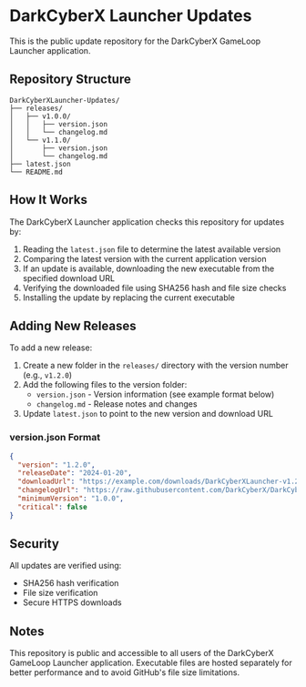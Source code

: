 # DarkCyberX Launcher Updates

This is the public update repository for the DarkCyberX GameLoop Launcher application.

## Repository Structure

```
DarkCyberXLauncher-Updates/
├── releases/
│   ├── v1.0.0/
│   │   ├── version.json
│   │   └── changelog.md
│   └── v1.1.0/
│       ├── version.json
│       └── changelog.md
├── latest.json
└── README.md
```

## How It Works

The DarkCyberX Launcher application checks this repository for updates by:

1. Reading the `latest.json` file to determine the latest available version
2. Comparing the latest version with the current application version
3. If an update is available, downloading the new executable from the specified download URL
4. Verifying the downloaded file using SHA256 hash and file size checks
5. Installing the update by replacing the current executable

## Adding New Releases

To add a new release:

1. Create a new folder in the `releases/` directory with the version number (e.g., `v1.2.0`)
2. Add the following files to the version folder:
   - `version.json` - Version information (see example format below)
   - `changelog.md` - Release notes and changes
3. Update `latest.json` to point to the new version and download URL

### version.json Format

```json
{
  "version": "1.2.0",
  "releaseDate": "2024-01-20",
  "downloadUrl": "https://example.com/downloads/DarkCyberXLauncher-v1.2.0.exe",
  "changelogUrl": "https://raw.githubusercontent.com/DarkCyberX/DarkCyberXLauncher-Updates/main/releases/v1.2.0/changelog.md",
  "minimumVersion": "1.0.0",
  "critical": false
}
```

## Security

All updates are verified using:
- SHA256 hash verification
- File size verification
- Secure HTTPS downloads

## Notes

This repository is public and accessible to all users of the DarkCyberX GameLoop Launcher application.
Executable files are hosted separately for better performance and to avoid GitHub's file size limitations.